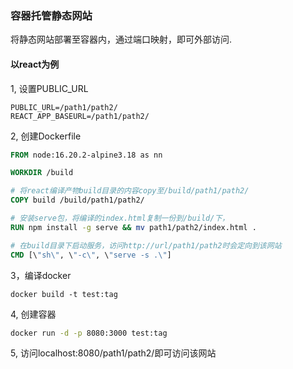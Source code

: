 ### 容器托管静态网站

将静态网站部署至容器内，通过端口映射，即可外部访问.

#### 以react为例

1, 设置PUBLIC_URL
```
PUBLIC_URL=/path1/path2/
REACT_APP_BASEURL=/path1/path2/
```

2, 创建Dockerfile

```Dockerfile
FROM node:16.20.2-alpine3.18 as nn

WORKDIR /build 

# 将react编译产物build目录的内容copy至/build/path1/path2/
COPY build /build/path1/path2/

# 安装serve包，将编译的index.html复制一份到/build/下，
RUN npm install -g serve && mv path1/path2/index.html .

# 在build目录下启动服务，访问http://url/path1/path2时会定向到该网站
CMD [\"sh\", \"-c\", \"serve -s .\"]
```

3，编译docker
```
docker build -t test:tag
```

4, 创建容器
```bash
docker run -d -p 8080:3000 test:tag
```

5, 访问localhost:8080/path1/path2/即可访问该网站